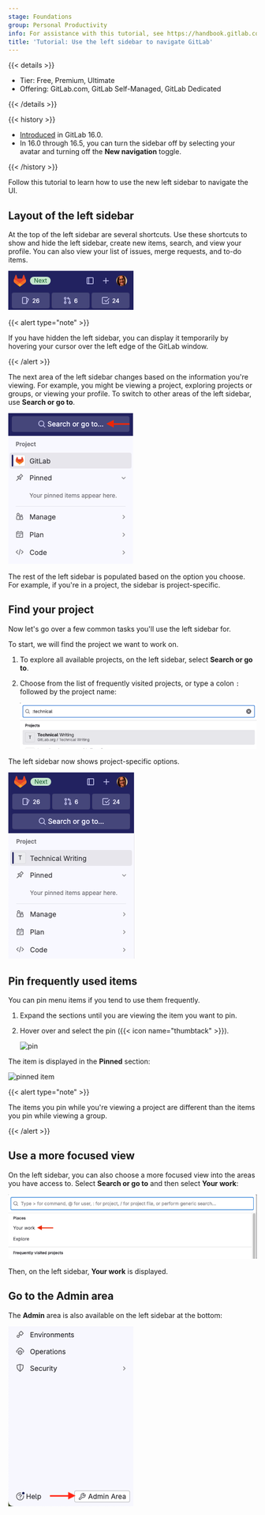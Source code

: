 ```yaml
---
stage: Foundations
group: Personal Productivity
info: For assistance with this tutorial, see https://handbook.gitlab.com/handbook/product/ux/technical-writing/#assignments-to-other-projects-and-subjects.
title: 'Tutorial: Use the left sidebar to navigate GitLab'
---
```


{{< details >}}

- Tier: Free, Premium, Ultimate
- Offering: GitLab.com, GitLab Self-Managed, GitLab Dedicated

{{< /details >}}

{{< history >}}

- [Introduced](https://gitlab.com/groups/gitlab-org/-/epics/9044) in GitLab 16.0.
- In 16.0 through 16.5, you can turn the sidebar off by selecting your avatar and turning off the **New navigation** toggle.

{{< /history >}}

Follow this tutorial to learn how to use the new left sidebar to navigate the UI.

## Layout of the left sidebar

At the top of the left sidebar are several shortcuts. Use these shortcuts to
show and hide the left sidebar, create new items, search, and view your profile. You can also view your list of issues,
merge requests, and to-do items.

![Top of sidebar](img/sidebar_top_v16_4.png)

{{< alert type="note" >}}

If you have hidden the left sidebar, you can display it temporarily by hovering your cursor over the left edge of the GitLab window.

{{< /alert >}}

The next area of the left sidebar changes based on the information you're viewing. For example,
you might be viewing a project, exploring projects or groups, or viewing your profile.
To switch to other areas of the left sidebar, use **Search or go to**.

![Context switching](img/sidebar_middle_v16_4.png)

The rest of the left sidebar is populated based on the option you choose. For example,
if you're in a project, the sidebar is project-specific.

## Find your project

Now let's go over a few common tasks you'll use the left sidebar for.

To start, we will find the project we want to work on.

1. To explore all available projects, on the left sidebar, select **Search or go to**.
1. Choose from the list of frequently visited projects, or
   type a colon `:` followed by the project name:

   ![Search projects](img/search_projects_v16_4.png)

The left sidebar now shows project-specific options.

![Project-specific options](img/project_selected_v16_4.png)

## Pin frequently used items

You can pin menu items if you tend to use them frequently.

1. Expand the sections until you are viewing the item you want to pin.
1. Hover over and select the pin ({{< icon name="thumbtack" >}}).

   ![pin](img/pin_v16_0.png)

The item is displayed in the **Pinned** section:

![pinned item](img/pinned_v16_0.png)

{{< alert type="note" >}}

The items you pin while you're viewing a project are different than the items you pin while viewing a group.

{{< /alert >}}

## Use a more focused view

On the left sidebar, you can also choose a more focused view into the areas you have access to.
Select **Search or go to** and then select **Your work**:

![Your work](img/your_work_v16_4.png)

Then, on the left sidebar, **Your work** is displayed.

## Go to the Admin area

The **Admin** area is also available on the left sidebar at the bottom:

![**Admin** area](img/admin_area_v16_7.png)
